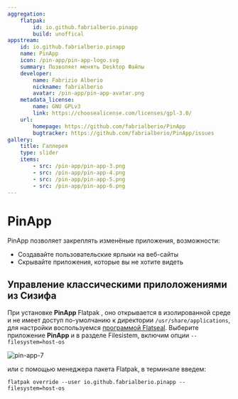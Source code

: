 ```yaml
---
aggregation:
    flatpak: 
        id: io.github.fabrialberio.pinapp
        build: unoffical
appstream:
    id: io.github.fabrialberio.pinapp
    name: PinApp
    icon: /pin-app/pin-app-logo.svg
    summary: Позволяет менять Desktop Файлы
    developer:
        name: Fabrizio Alberio
        nickname: fabrialberio 
        avatar: /pin-app/pin-app-avatar.png
    metadata_license:
        name: GNU GPLv3
        link: https://choosealicense.com/licenses/gpl-3.0/
    url:
        homepage: https://github.com/fabrialberio/PinApp
        bugtracker: https://github.com/fabrialberio/PinApp/issues
gallery: 
    title: Галлерея
    type: slider
    items: 
        - src: /pin-app/pin-app-3.png
        - src: /pin-app/pin-app-4.png
        - src: /pin-app/pin-app-5.png
        - src: /pin-app/pin-app-6.png
---
```


# PinApp

PinApp позволяет закреплять изменёные приложения, возможности:

- Создавайте пользовательские ярлыки на веб-сайты
- Скрывайте приложения, которые вы не хотите видеть

<AGWGallery />

<!--@include: @apps/_parts/install/content-flatpak.md-->

## Управление классическими прилоложениями из Cизифа

При установке **PinApp** <Badge type="tip">Flatpak</Badge> , оно открывается в изолированной среде и не имеет доступ по-умолчанию к директории `/usr/share/applications`, для настройки воспользуемся [программой Flatseal](/flatseal). Выберите приложение **PinApp** и в разделе Filesistem, включим опции `--filesystem=host-os`

![pin-app-7](/pin-app/pin-app-7.png)

или с помощью менеджера пакета Flatpak, в терминале введем:

```shell
flatpak override --user io.github.fabrialberio.pinapp --filesystem=host-os
```